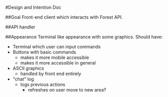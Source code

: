 #Design and Intention Doc

##Goal
Front-end client which interacts with Forest API.

##API handler


##Appearance
Terminal like appearance with some graphics.
Should have:

  - Terminal which user can input commands
  - Buttons with basic commands
    - makes it more mobile accessible
    - makes it more accessible in general
  - ASCII graphics
    - handled by front end entirely
  - "chat" log
    - logs previous actions
      - refreshes on user move to new area?

